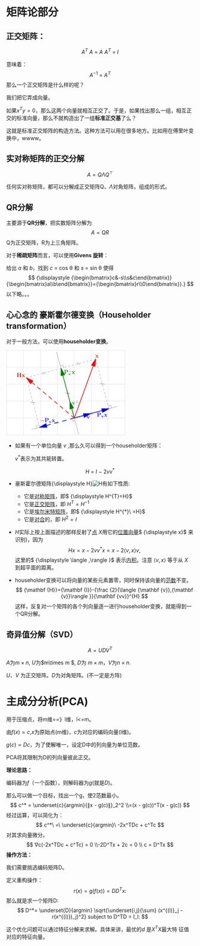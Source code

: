 # 矩阵论部分

<!--我明明矩阵部分最差，但为啥感觉矩阵最有意思？-->

## 正交矩阵：

$$
A^T\ A\ =\ A\ A^T \ =\ I 
$$

意味着：
$$
A^{-1}\ = \ A^T
$$
那么一个正交矩阵是什么样的呢？

我们把它弄成向量。

如果$x^Ty=0$，那么这两个向量就相互正交了。于是，如果找出那么一组，相互正交的标准向量，那么不就构造出了一组**标准正交基**了么？

这就是标准正交矩阵的构造方法。这种方法可以用在很多地方。比如用在傅里叶变换中，wwww。

## 实对称矩阵的正交分解

$$
A = Q\Lambda Q^⊤
$$

任何实对称矩阵，都可以分解成正交矩阵Q、$\Lambda$对角矩阵，组成的形式。

## QR分解

主要源于**QR分解**，把实数矩阵分解为
$$
A=QR
$$
Q为正交矩阵，R为上三角矩阵。

对于**稀疏矩阵**而言，可以使用**Givens 旋转**：

给出 *a* 和 *b*，找到 *c* = cos θ 和 *s* = sin θ 使得
$$
{\displaystyle {\begin{bmatrix}c&-s\\s&c\end{bmatrix}}{\begin{bmatrix}a\\b\end{bmatrix}}={\begin{bmatrix}r\\0\end{bmatrix}}.}
$$
以下略。。。

## 心心念的 豪斯霍尔德变换（Householder transformation）

对于一般方法，可以使用**householder变换**。

![](jpg/320px-HouseholderReflection.png)

- 如果有一个单位向量 $v$ ,那么久可以得到一个householder矩阵：

  $v^*$表示为其共轭转置。

$$
H\ = \ I\ -\ 2vv^*
$$

- 豪斯霍尔德矩阵{\displaystyle H}![H](https://wikimedia.org/api/rest_v1/media/math/render/svg/75a9edddcca2f782014371f75dca39d7e13a9c1b)有如下性质:

  - 它是[对称矩阵](https://zh.wikipedia.org/wiki/%E5%B0%8D%E7%A8%B1%E7%9F%A9%E9%99%A3)，即$ {\displaystyle H^{T}=H}$
  - 它是[正交矩阵](https://zh.wikipedia.org/wiki/%E6%AD%A3%E4%BA%A4%E7%9F%A9%E9%98%B5)，即 ${\displaystyle H^{T}=H^{-1}}$
  - 它是[埃尔米特矩阵](https://zh.wikipedia.org/wiki/%E5%9F%83%E5%B0%94%E7%B1%B3%E7%89%B9%E7%9F%A9%E9%98%B5)，即$ {\displaystyle H^{*}\ =H}$
  - 它是[对合](https://zh.wikipedia.org/wiki/%E5%B0%8D%E5%90%88)的，即 ${\displaystyle H^{2}=I\ }$

- ${\displaystyle H}$实际上按上面描述的那样反射了[点](https://zh.wikipedia.org/wiki/%E7%82%B9) ${\displaystyle X}$用它的[位置向量](https://zh.wikipedia.org/wiki/%E4%BD%8D%E7%BD%AE%E5%90%91%E9%87%8F)$ {\displaystyle x}$ 来识别)，因为
  $$
  Hx=x-2vv^{*}x=x-2\langle v,x\rangle v,
  $$
  这里的$ {\displaystyle \langle ,\rangle }$ 表示[内积](https://zh.wikipedia.org/wiki/%E5%85%A7%E7%A9%8D)。注意 ${\displaystyle \langle v,x\rangle }$ 等于从 *X* 到超平面的距离。

- householder变换可以将向量的某些元素置零，同时保持该向量的[范数](https://zh.wikipedia.org/wiki/%E8%8C%83%E6%95%B0)不变。
  $$
  {\mathbf  {H}}={\mathbf  {I}}-{\frac  {2}{\langle {\mathbf  {v}},{\mathbf  {v}}\rangle }}{\mathbf  {vv}}^{H}
  $$
  这样，反复对一个矩阵的各个列向量逐一进行householder变换，就能得到一个QR分解。

## 奇异值分解（SVD）

$$
A=UDV^T
$$

$A$为$m\times n$, $U$为$m\times m $,  $D$为 $m\times m$，$V$为$n\times n$.

 $U​$、$V​$ 为正交矩阵。$D​$为对角矩阵。(不一定是方阵)

# 主成分分析(PCA)

用于压缩点，将m维==》l维，l<=m。

由$f(x)=c$,$x$为原始点(m维)，$c$为对应的编码向量(l维)。

$g(c) = Dc$，为了使解唯一，设定D中的列向量为单位范数。

PCA将其限制为D的列向量彼此正交。

**理论思路：**

编码器为$f$（一个函数），则解码器为$g$(就是$D$)。

那么可以做一个目标，找出一个g，使2范数最小。
$$
c^* = \underset{c}{argmin}{∥x - g(c)∥}_2^2
\\=(x - g(c))^T(x - g(c))
$$
经过运算，可以简化为：
$$
c^*\ =\ \underset{c}{argmin}\  -2x^TDc + c^Tc
$$
对其求向量微分。
$$
∇c(-2x^TDc + c^Tc) = 0
\\-2D^Tx + 2c = 0
\\ c = D^Tx
$$
**操作方法：**

我们需要挑选编码矩阵D。

定义重构操作：
$$
r(x) = g(f(x)) = DD^Tx:
$$
那么就是求一个矩阵D:
$$
D^*= \underset{D}{argmin}
\sqrt{\underset{i,j}{\sum} (x^{(i)}_j - r(x^{(i)})_j)^2} subject to D^TD = I_l:
$$
<!--看着复杂，实际上感觉就是废话-->

<!--中间将其转化为F范数，然后求Tr-->

这个优化问题可以通过特征分解来求解。具体来讲，最优的$d$ 是$X^TX​$ 最大特
征值对应的特征向量。

<!--好吧，这句话最关键，也是最看不懂的地方。。。怎么就可以用特征分解来求解了，这里的特征分解又该怎么搞？shit！-->